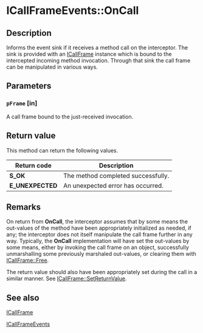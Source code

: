 # ICallFrameEvents::OnCall

## Description

Informs the event sink if it receives a method call on the interceptor. The sink is provided with an [ICallFrame](https://learn.microsoft.com/windows/desktop/api/callobj/nn-callobj-icallframe) instance which is bound to the intercepted incoming method invocation. Through that sink the call frame can be manipulated in various ways.

## Parameters

### `pFrame` [in]

A call frame bound to the just-received invocation.

## Return value

This method can return the following values.

| Return code | Description |
| --- | --- |
| **S_OK** | The method completed successfully. |
| **E_UNEXPECTED** | An unexpected error has occurred. |

## Remarks

On return from **OnCall**, the interceptor assumes that by some means the out-values of the method have been appropriately initialized as needed, if any; the interceptor does not itself manipulate the call frame further in any way. Typically, the **OnCall** implementation will have set the out-values by some means, either by invoking the call frame on an object, successfully unmarshalling some previously marshaled out-values, or clearing them with [ICallFrame::Free](https://learn.microsoft.com/windows/desktop/api/callobj/nf-callobj-icallframe-free).

The return value should also have been appropriately set during the call in a similar manner. See [ICallFrame::SetReturnValue](https://learn.microsoft.com/windows/desktop/api/callobj/nf-callobj-icallframe-setreturnvalue).

## See also

[ICallFrame](https://learn.microsoft.com/windows/desktop/api/callobj/nn-callobj-icallframe)

[ICallFrameEvents](https://learn.microsoft.com/windows/desktop/api/callobj/nn-callobj-icallframeevents)